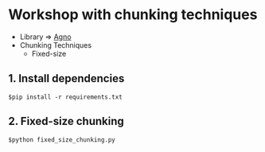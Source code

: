 # Workshop with chunking techniques
* Library => [Agno](https://docs.agno.com/)
* Chunking Techniques
  * Fixed-size

## 1. Install dependencies
```
$pip install -r requirements.txt
```

## 2. Fixed-size chunking
```
$python fixed_size_chunking.py
```
